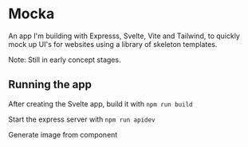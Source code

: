 # Mocka

An app I'm building with Expresss, Svelte, Vite and Tailwind, to quickly mock up UI's for websites using a library of skeleton templates.

Note: Still in early concept stages.

## Running the app

After creating the Svelte app, build it with `npm run build`

Start the express server with `npm run apidev`

Generate image from component
